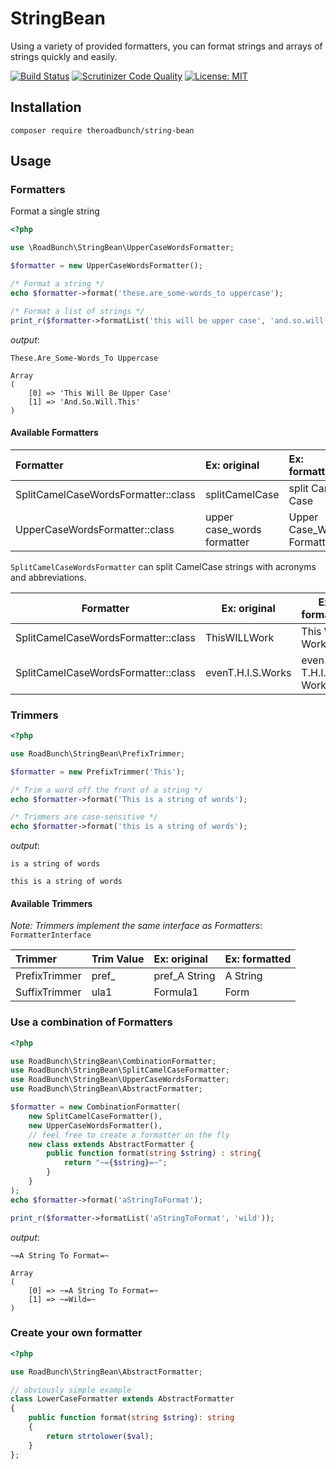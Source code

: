 # StringBean
Using a variety of provided formatters, you can format strings and arrays of strings quickly and easily.

[![Build Status](https://scrutinizer-ci.com/g/The-Road-Bunch/string-bean/badges/build.png?b=main)](https://scrutinizer-ci.com/g/The-Road-Bunch/string-bean/build-status/main)
[![Scrutinizer Code Quality](https://scrutinizer-ci.com/g/The-Road-Bunch/string-bean/badges/quality-score.png?b=main)](https://scrutinizer-ci.com/g/The-Road-Bunch/string-bean/?branch=main)
[![License: MIT](https://img.shields.io/badge/License-MIT-2222CC.svg)](https://opensource.org/licenses/MIT)


## Installation
`composer require theroadbunch/string-bean`

## Usage

### Formatters
Format a single string
```php
<?php

use \RoadBunch\StringBean\UpperCaseWordsFormatter;

$formatter = new UpperCaseWordsFormatter();

/* Format a string */
echo $formatter->format('these.are_some-words_to uppercase');

/* Format a list of strings */
print_r($formatter->formatList('this will be upper case', 'and.so.will.this'));
```
_output_:
```shell
These.Are_Some-Words_To Uppercase

Array 
(
    [0] => 'This Will Be Upper Case'
    [1] => 'And.So.Will.This'
)
```

#### Available Formatters
| Formatter                           | Ex: original               | Ex: formatted              |
|:------------------------------------|:---------------------------|:---------------------------|
| SplitCamelCaseWordsFormatter::class | splitCamelCase             | split Camel Case           |
| UpperCaseWordsFormatter::class      | upper case_words formatter | Upper Case_Words Formatter |

`SplitCamelCaseWordsFormatter` can split CamelCase strings with acronyms and abbreviations.

| Formatter                           | Ex: original      | Ex: formatted       |
|-------------------------------------|-------------------|---------------------|
| SplitCamelCaseWordsFormatter::class | ThisWILLWork      | This WILL Work      |
| SplitCamelCaseWordsFormatter::class | evenT.H.I.S.Works | even T.H.I.S. Works |


### Trimmers
```php
<?php

use RoadBunch\StringBean\PrefixTrimmer;

$formatter = new PrefixTrimmer('This');

/* Trim a word off the front of a string */
echo $formatter->format('This is a string of words');

/* Trimmers are case-sensitive */
echo $formatter->format('this is a string of words');
```
_output_:
```shell
is a string of words

this is a string of words
```

#### Available Trimmers
_Note: Trimmers implement the same interface as Formatters_: `FormatterInterface`  

| Trimmer       |  Trim Value | Ex: original  | Ex: formatted |
|:--------------|:------------|:--------------|:--------------|
| PrefixTrimmer | pref_       | pref_A String | A String      |
| SuffixTrimmer | ula1        | Formula1      | Form          |


### Use a combination of Formatters
```php
<?php

use RoadBunch\StringBean\CombinationFormatter;
use RoadBunch\StringBean\SplitCamelCaseFormatter;
use RoadBunch\StringBean\UpperCaseWordsFormatter;
use RoadBunch\StringBean\AbstractFormatter;

$formatter = new CombinationFormatter(
    new SplitCamelCaseFormatter(),
    new UpperCaseWordsFormatter(),
    // feel free to create a formatter on the fly
    new class extends AbstractFormatter {
        public function format(string $string) : string{
            return "~={$string}=~";
        }
    }
);
echo $formatter->format('aStringToFormat');

print_r($formatter->formatList('aStringToFormat', 'wild'));
```
_output_:
```shell
~=A String To Format=~

Array
(
    [0] => ~=A String To Format=~
    [1] => ~=Wild=~
)
```

### Create your own formatter

```php
<?php

use RoadBunch\StringBean\AbstractFormatter;

// obviously simple example
class LowerCaseFormatter extends AbstractFormatter
{
    public function format(string $string): string
    {
        return strtolower($val);
    }
};
```
